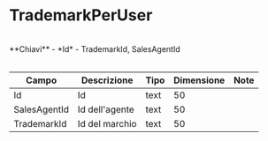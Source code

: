 # TrademarkPerUser

<br>
**Chiavi**
- *Id*
- TrademarkId, SalesAgentId
<br><br>

| Campo | Descrizione | Tipo | Dimensione | Note |
| --- | --- | --- | --- | --- |
| Id | Id | text | 50 |  |
| SalesAgentId | Id dell'agente | text | 50 |  |
| TrademarkId | Id del marchio | text | 50 |  |

